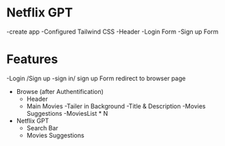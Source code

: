 # Netflix GPT
  -create app
  -Configured Tailwind CSS
  -Header
  -Login Form
  -Sign up Form


# Features
-Login /Sign up
    -sign in/ sign up Form
    redirect to browser page 
- Browse (after Authentification)
   - Header
   - Main Movies
     -Tailer in Background
     -Title & Description
     -Movies Suggestions
       -MoviesList * N 
- Netflix GPT 
  - Search Bar 
  - Movies Suggestions

